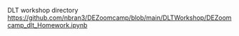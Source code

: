 DLT workshop directory 
https://github.com/nbran3/DEZoomcamp/blob/main/DLTWorkshop/DEZoomcamp_dlt_Homework.ipynb
